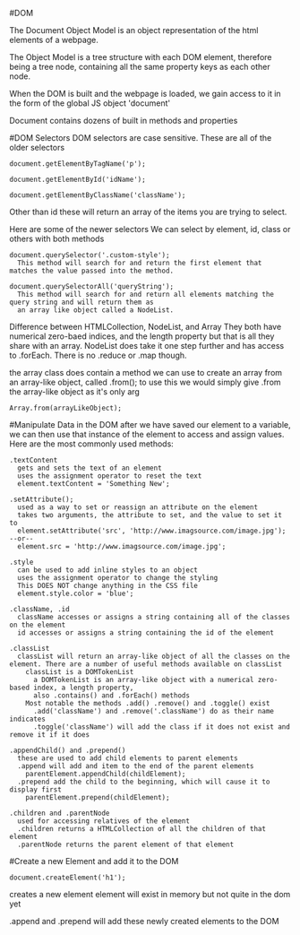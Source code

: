 #DOM

  The Document Object Model is an object representation of the html elements of a webpage.

  The Object Model is a tree structure with each DOM element, therefore being a tree node, containing all the same property keys as each other node.

  When the DOM is built and the webpage is loaded, we gain access to it in the form of the global JS object 'document'

  Document contains dozens of built in methods and properties

#DOM Selectors
  DOM selectors are case sensitive.
  These are all of the older selectors

    document.getElementByTagName('p');

    document.getElementById('idName');

    document.getElementByClassName('className');
  
  Other than id these will return an array of the items you are trying to select.

  Here are some of the newer selectors
  We can select by element, id, class or others with both methods

    document.querySelector('.custom-style');
      This method will search for and return the first element that matches the value passed into the method.

    document.querySelectorAll('queryString');
      This method will search for and return all elements matching the query string and will return them as 
      an array like object called a NodeList.

Difference between HTMLCollection, NodeList, and Array
  They both have numerical zero-baed indices, and the length property but that is all they share with an array. 
  NodeList does take it one step further and has access to .forEach. There is no .reduce or .map though.

  the array class does contain a method we can use to create an array from an array-like object, called .from();
  to use this we would simply give .from the array-like object as it's only arg

    Array.from(arrayLikeObject);


#Manipulate Data in the DOM
  after we have saved our element to a variable, we can then use that instance of the element to access and assign values.
  Here are the most commonly used methods:

    .textContent
      gets and sets the text of an element
      uses the assignment operator to reset the text
      element.textContent = 'Something New';

    .setAttribute();
      used as a way to set or reassign an attribute on the element
      takes two arguments, the attribute to set, and the value to set it to
      element.setAttribute('src', 'http://www.imagsource.com/image.jpg'); --or--
      element.src = 'http://www.imagsource.com/image.jpg';

    .style
      can be used to add inline styles to an object
      uses the assignment operator to change the styling
      This DOES NOT change anything in the CSS file
      element.style.color = 'blue';

    .className, .id
      className accesses or assigns a string containing all of the classes on the element
      id accesses or assigns a string containing the id of the element

    .classList
      classList will return an array-like object of all the classes on the element. There are a number of useful methods available on classList
        classList is a DOMTokenList
          a DOMTokenList is an array-like object with a numerical zero-based index, a length property,
          also .contains() and .forEach() methods
        Most notable the methods .add() .remove() and .toggle() exist
          .add('className') and .remove('.className') do as their name indicates
          .toggle('className') will add the class if it does not exist and remove it if it does

    .appendChild() and .prepend()
      these are used to add child elements to parent elements
      .append will add and item to the end of the parent elements
        parentElement.appendChild(childElement);
      .prepend add the child to the beginning, which will cause it to display first
        parentElement.prepend(childElement);

    .children and .parentNode
      used for accessing relatives of the element
      .children returns a HTMLCollection of all the children of that element
      .parentNode returns the parent element of that element
    
#Create a new Element and add it to the DOM
    
    document.createElement('h1');
  creates a new element
  element will exist in memory but not quite in the dom yet

  .append and .prepend will add these newly created elements to the DOM